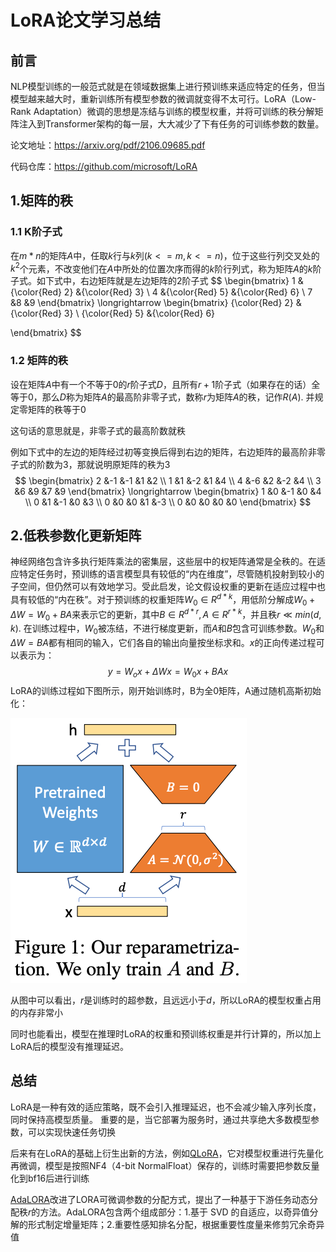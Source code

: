 # LoRA论文学习总结

## 前言

NLP模型训练的一般范式就是在领域数据集上进行预训练来适应特定的任务，但当模型越来越大时，重新训练所有模型参数的微调就变得不太可行。LoRA（Low-Rank Adaptation）微调的思想是冻结与训练的模型权重，并将可训练的秩分解矩阵注入到Transformer架构的每一层，大大减少了下有任务的可训练参数的数量。

论文地址：https://arxiv.org/pdf/2106.09685.pdf

代码仓库：https://github.com/microsoft/LoRA

## 1.矩阵的秩

### 1.1 K阶子式

在$m*n$的矩阵$A$中，任取$k$行与$k$列($k<=m, k<=n$)，位于这些行列交叉处的$k^2$个元素，不改变他们在$A$中所处的位置次序而得的$k$阶行列式，称为矩阵$A$的$k$阶子式。如下式中，右边矩阵就是左边矩阵的2阶子式
$$
\begin{bmatrix}
1  &{\color{Red} 2}   &{\color{Red} 3}  \\
4  &{\color{Red} 5}   &{\color{Red} 6}  \\
7  &8  &9
\end{bmatrix}
\longrightarrow 
\begin{bmatrix}
{\color{Red} 2}   &{\color{Red} 3}  \\
{\color{Red} 5}   &{\color{Red} 6}  

\end{bmatrix}
$$

### 1.2 矩阵的秩

设在矩阵$A$中有一个不等于0的$r$阶子式$D$，且所有$r+1$阶子式（如果存在的话）全等于0，那么$D$称为矩阵$A$的最高阶非零子式，数称$r$为矩阵$A$的秩，记作$R(A)$. 并规定零矩阵的秩等于0

这句话的意思就是，非零子式的最高阶数就秩

例如下式中的左边的矩阵经过初等变换后得到右边的矩阵，右边矩阵的最高阶非零子式的阶数为3，那就说明原矩阵的秩为3
$$
\begin{bmatrix}
2  &-1  &-1  &1  &2 \\
1  &1  &-2  &1  &4 \\
4  &-6  &2  &-2  &4 \\
3  &6  &9  &7  &9
\end{bmatrix}
\longrightarrow 
\begin{bmatrix}
1  &0  &-1  &0  &4 \\
0  &1  &-1  &0  &3 \\
0  &0  &0  &1  &-3 \\
0  &0  &0  &0  &0
\end{bmatrix}
$$

## 2.低秩参数化更新矩阵

神经网络包含许多执行矩阵乘法的密集层，这些层中的权矩阵通常是全秩的。在适应特定任务时，预训练的语言模型具有较低的“内在维度”，尽管随机投射到较小的子空间，但仍然可以有效地学习。受此启发，论文假设权重的更新在适应过程中也具有较低的“内在秩”。对于预训练的权重矩阵$W_0\in R^{d*k}$，用低阶分解成$W_0 +\Delta W = W_0 + BA$来表示它的更新，其中$B\in R^{d*r}, A\in R^{r*k}$，并且秩$r\ll min(d,k)$. 在训练过程中，$W_0$被冻结，不进行梯度更新，而$A$和$B$包含可训练参数。$W_0$和$\Delta W = BA$都有相同的输入，它们各自的输出向量按坐标求和。$x$的正向传递过程可以表示为：
$$
y=W_ox+\Delta Wx=W_0x+BAx
$$
LoRA的训练过程如下图所示，刚开始训练时，B为全0矩阵，A通过随机高斯初始化：

![](lora.png)

从图中可以看出，$r$是训练时的超参数，且远远小于$d$，所以LoRA的模型权重占用的内存非常小

同时也能看出，模型在推理时LoRA的权重和预训练权重是并行计算的，所以加上LoRA后的模型没有推理延迟。

## 总结

 LoRA是一种有效的适应策略，既不会引入推理延迟，也不会减少输入序列长度，同时保持高模型质量。 重要的是，当它部署为服务时，通过共享绝大多数模型参数，可以实现快速任务切换

后来有在LoRA的基础上衍生出新的方法，例如[QLoRA](https://arxiv.org/pdf/2305.14314.pdf)，它对模型权重进行先量化再微调，模型是按照NF4（4-bit NormalFloat）保存的，训练时需要把参数反量化到bf16后进行训练

[AdaLORA](https://arxiv.org/pdf/2303.10512.pdf)改进了LORA可微调参数的分配方式，提出了一种基于下游任务动态分配秩$r$的方法。AdaLORA包含两个组成部分：1.基于 SVD 的自适应，以奇异值分解的形式制定增量矩阵；2.重要性感知排名分配，根据重要性度量来修剪冗余奇异值
